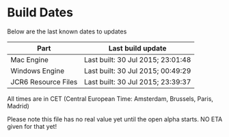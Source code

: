 # Build Dates

Below are the last known dates to updates

Part | Last build update
-----|-----
Mac Engine | Last built: 30 Jul 2015; 23:01:48
Windows Engine | Last built: 30 Jul 2015; 00:49:29
JCR6 Resource Files | Last built: 30 Jul 2015; 23:39:37
All times are in CET (Central European Time: Amsterdam, Brussels, Paris, Madrid)


Please note this file has no real value yet until the open alpha starts. NO ETA given for that yet!
